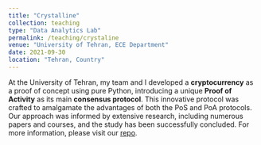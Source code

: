 ```yaml
---
title: "Crystalline"
collection: teaching
type: "Data Analytics Lab"
permalink: /teaching/crystaline
venue: "University of Tehran, ECE Department"
date: 2021-09-30
location: "Tehran, Country"
---
```


At the University of Tehran, my team and I developed a **cryptocurrency** as a proof of concept using pure Python, introducing a unique **Proof of Activity** as its main **consensus protocol**. This innovative protocol was crafted to amalgamate the advantages of both the PoS and PoA protocols. Our approach was informed by extensive research, including numerous papers and courses, and the study has been successfully concluded. For more information, please visit our [repo](https://github.com/Crystalline-Coin/crystalline).